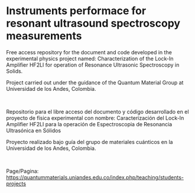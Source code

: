 # Instruments performace for resonant ultrasound spectroscopy measurements

Free access repository for the document and code developed in the experimental physics project named: Characterization of the Lock-In Amplifier HF2LI for operation of Resonance Ultrasonic Spectroscopy in Solids.

Project carried out under the guidance of the Quantum Material Group at Universidad de los Andes, Colombia.

<br/>

Repositorio para el libre acceso del documento y código desarrollado en el proyecto de física experimental con nombre: Caracterización del Lock-In Amplifier HF2LI para la operación de Espectroscopia de Resonancia Ultrasónica en Sólidos

Proyecto realizado bajo guía del grupo de materiales cuánticos en la Universidad de los Andes, Colombia.

<br/>

Page/Pagina: https://quantummaterials.uniandes.edu.co/index.php/teaching/students-projects
